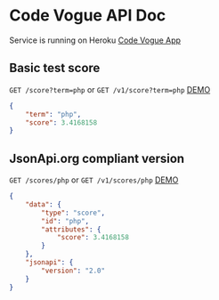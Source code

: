 # Code Vogue API Doc

Service is running on Heroku [Code Vogue App](https://code-vogue.herokuapp.com)

## Basic test score

`GET /score?term=php` or `GET /v1/score?term=php` [DEMO](https://code-vogue.herokuapp.com/score?term=php)

```json
{
	"term": "php",
	"score": 3.4168158
}
```

## JsonApi.org compliant version

`GET /scores/php` or `GET /v1/scores/php` [DEMO](https://code-vogue.herokuapp.com/scores/php)

```json
{
	"data": {
		"type": "score",
		"id": "php",
		"attributes": {
			"score": 3.4168158
		}
	}, 
	"jsonapi": {
		"version": "2.0"
	}
}
```



